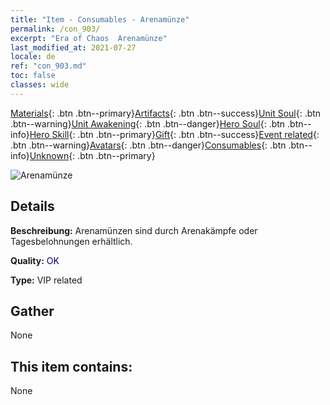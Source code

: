 ```yaml
---
title: "Item - Consumables - Arenamünze"
permalink: /con_903/
excerpt: "Era of Chaos  Arenamünze"
last_modified_at: 2021-07-27
locale: de
ref: "con_903.md"
toc: false
classes: wide
---
```

 [Materials](/ItemsDE/){: .btn .btn--primary}[Artifacts](/ItemsDE/Artifacts/){: .btn .btn--success}[Unit Soul](/ItemsDE/UnitSoul/){: .btn .btn--warning}[Unit Awakening](/ItemsDE/UnitAwakening/){: .btn .btn--danger}[Hero Soul](/ItemsDE/HeroSoul/){: .btn .btn--info}[Hero Skill](/ItemsDE/HeroSkill/){: .btn .btn--primary}[Gift](/ItemsDE/Gift/){: .btn .btn--success}[Event related](/ItemsDE/Events/){: .btn .btn--warning}[Avatars](/ItemsDE/Avatars/){: .btn .btn--danger}[Consumables](/ItemsDE/Consumables/){: .btn .btn--info}[Unknown](/ItemsDE/Unknown/){: .btn .btn--primary}

 ![Arenamünze](/images/t/i_107.png)

## Details
 **Beschreibung:** Arenamünzen sind durch Arenakämpfe oder Tagesbelohnungen erhältlich.

 **Quality:** <span style="color: #000080">OK</span>

 **Type:** VIP related

## Gather

  None

## This item contains:

  None

